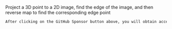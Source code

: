 Project a 3D point to a 2D image, find the edge of the image, and then reverse map to find the corresponding edge point

  ```python  
After clicking on the GitHub Sponsor button above, you will obtain access permissions to my private code repository ( https://github.com/slowlon/my_code_bar ) to view this blog code. By searching the code number of this blog, you can find the code you need, code number is: 202402030957464068
  ```  
